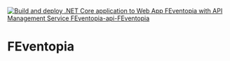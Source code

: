 [![Build and deploy .NET Core application to Web App FEventopia with API Management Service FEventopia-api-FEventopia](https://github.com/ngocbubuh/FEventopia/actions/workflows/FEventopia.yml/badge.svg)](https://github.com/ngocbubuh/FEventopia/actions/workflows/FEventopia.yml)

# FEventopia
